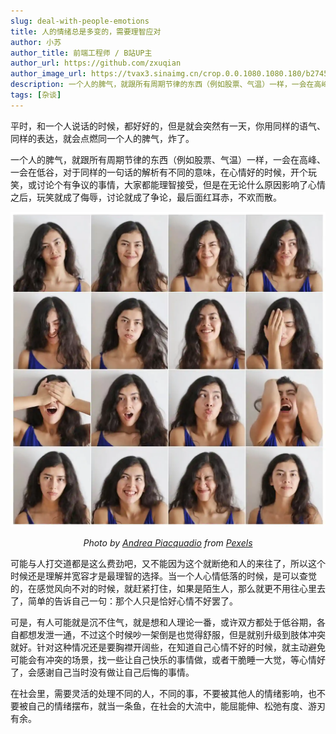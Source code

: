 ```yaml
---
slug: deal-with-people-emotions
title: 人的情绪总是多变的，需要理智应对
author: 小苏
author_title: 前端工程师 / B站UP主
author_url: https://github.com/zxuqian
author_image_url: https://tvax3.sinaimg.cn/crop.0.0.1080.1080.180/b2745d44ly8g8s4muqeggj20u00u0n0k.jpg?KID=imgbed,tva&Expires=1582389585&ssig=EvXmyu%2FXsX
description: 一个人的脾气，就跟所有周期节律的东西（例如股票、气温）一样，一会在高峰、一会在低谷，对于同样的一句话的解析有不同的意味，在心情好的时候，开个玩笑，或讨论个有争议的事情，大家都能理智接受，但是在无论什么原因影响了心情之后，玩笑就成了侮辱，讨论就成了争论，最后面红耳赤，不欢而散。
tags: [杂谈]
---
```


平时，和一个人说话的时候，都好好的，但是就会突然有一天，你用同样的语气、同样的表达，就会点燃同一个人的脾气，炸了。

一个人的脾气，就跟所有周期节律的东西（例如股票、气温）一样，一会在高峰、一会在低谷，对于同样的一句话的解析有不同的意味，在心情好的时候，开个玩笑，或讨论个有争议的事情，大家都能理智接受，但是在无论什么原因影响了心情之后，玩笑就成了侮辱，讨论就成了争论，最后面红耳赤，不欢而散。

<!-- truncate -->

![情绪总是多变](./img/2021-06-27-22-16-47.webp)

*<center>Photo by [Andrea Piacquadio](https://www.pexels.com/@olly?utm_content=attributionCopyText&utm_medium=referral&utm_source=pexels) from [Pexels](https://www.pexels.com/photo/rear-view-of-man-sitting-on-rock-by-sea-307008/?utm_content=attributionCopyText&utm_medium=referral&utm_source=pexels)</center>*


可能与人打交道都是这么费劲吧，又不能因为这个就断绝和人的来往了，所以这个时候还是理解并宽容才是最理智的选择。当一个人心情低落的时候，是可以查觉的，在感觉风向不对的时候，就赶紧打住，如果是陌生人，那么就更不用往心里去了，简单的告诉自己一句：那个人只是恰好心情不好罢了。

可是，有人可能就是沉不住气，就是想和人理论一番，或许双方都处于低谷期，各自都想发泄一通，不过这个时候吵一架倒是也觉得舒服，但是就别升级到肢体冲突就好。针对这种情况还是要胸襟开阔些，在知道自己心情不好的时候，就主动避免可能会有冲突的场景，找一些让自己快乐的事情做，或者干脆睡一大觉，等心情好了，会感谢自己当时没有做让自己后悔的事情。

在社会里，需要灵活的处理不同的人，不同的事，不要被其他人的情绪影响，也不要被自己的情绪摆布，就当一条鱼，在社会的大流中，能屈能伸、松弛有度、游刃有余。